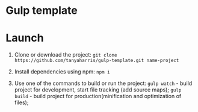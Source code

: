 # Gulp template

# Launch
1) Clone or download the project:
  ```git clone https://github.com/tanyaharris/gulp-template.git name-project```

2) Install dependencies using npm:
  ``` npm i ```
3) Use one of the commands to build or run the project:
   ``` gulp watch ``` - build project for development, start file tracking (add source maps);
   ``` gulp build ``` - build project for production(minification and optimization of files);
